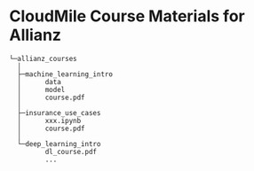# CloudMile Course Materials for Allianz
  ```
  └─allianz_courses
    │
    ├─machine_learning_intro
    │      data
    │      model
    │      course.pdf
    │
    ├─insurance_use_cases
    │      xxx.ipynb
    │      course.pdf
    │      
    └─deep_learning_intro
           dl_course.pdf
           ...
  ```
